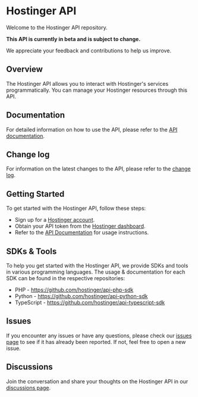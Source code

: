 # Hostinger API
Welcome to the Hostinger API repository. 

**This API is currently in beta and is subject to change.** 

We appreciate your feedback and contributions to help us improve.

## Overview
The Hostinger API allows you to interact with Hostinger's services programmatically. 
You can manage your Hostinger resources through this API.

## Documentation
For detailed information on how to use the API, please refer to the [API documentation](https://developers.hostinger.com).

## Change log
For information on the latest changes to the API, please refer to the [change log](https://github.com/hostinger/api/blob/main/CHANGELOG.md).

## Getting Started
To get started with the Hostinger API, follow these steps:

- Sign up for a [Hostinger account](https://hpanel.hostinger.com/).
- Obtain your API token from the [Hostinger dashboard](https://hpanel.hostinger.com/profile/api).
- Refer to the [API Documentation](https://developers.hostinger.com) for usage instructions.

## SDKs & Tools

To help you get started with the Hostinger API, we provide SDKs and tools in various programming languages.
The usage & documentation for each SDK can be found in the respective repositories:

- PHP - https://github.com/hostinger/api-php-sdk
- Python - https://github.com/hostinger/api-python-sdk
- TypeScript - https://github.com/hostinger/api-typescript-sdk

## Issues
If you encounter any issues or have any questions, please check our [issues page](https://github.com/hostinger/api/issues) to see if it has already been reported. If not, feel free to open a new issue.

## Discussions
Join the conversation and share your thoughts on the Hostinger API in our [discussions page](https://github.com/hostinger/api/discussions).
